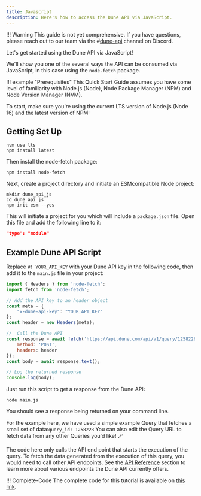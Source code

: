 ```yaml
---
title: Javascript
description: Here's how to access the Dune API via JavaScript.
---
```


!!! Warning
    This guide is not yet comprehensive. If you have questions, please reach out to our team via the #[dune-api](https://discord.com/channels/757637422384283659/1019910980634939433) channel on Discord.

Let's get started using the Dune API via JavaScript!

We'll show you one of the several ways the API can be consumed via JavaScript, in this case using the `node-fetch` package.

!!! example "Prerequisites"
    This Quick Start Guide assumes you have some level of familiarity with Node.js (Node), Node Package Manager (NPM) and Node Version Manager (NVM).

To start, make sure you're using the current LTS version of Node.js (Node 16) and the latest version of NPM:

## Getting Set Up

```
nvm use lts
npm install latest
```

Then install the node-fetch package:

```
npm install node-fetch
```

Next, create a project directory and initiate an ESMcompatible Node project:

```
mkdir dune_api_js
cd dune_api_js
npm init esm --yes
```

This will initiate a project for you which will include a `package.json` file. Open this file and add the following line to it:

``` json
"type": "module"
```

## Example Dune API Script

Replace `#! YOUR_API_KEY` with your Dune API key in the following code, then add it to the `main.js` file in your project:

``` js
import { Headers } from 'node-fetch';
import fetch from 'node-fetch';

// Add the API key to an header object
const meta = {
    "x-dune-api-key": "YOUR_API_KEY"
};
const header = new Headers(meta);

//  Call the Dune API
const response = await fetch('https://api.dune.com/api/v1/query/1258228/execute', {
    method: 'POST',
    headers: header
});
const body = await response.text();

// Log the returned response
console.log(body);

```

Just run this script to get a response from the Dune API:

```
node main.js
```
You should see a response being returned on your command line.

For the example here, we have used a simple example Query that fetches a small set of data:`query_id: 1258228`
You can also edit the Query URL to fetch data from any other Queries you'd like! 🪄

The code here only calls the API end point that starts the execution of the query. To fetch the data generated from the execution of this query, you would need to call other API endpoints. See the [API Reference](../api-reference/authentication.md) section to learn more about various endpoints the Dune API currently offers.

!!! Complete-Code
    The complete code for this tutorial is available on [this link](https://github.com/SusmeetJain/dune_api_js).
